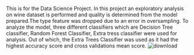 This is for the Data Science Project.
In this project an exploratory analysis on wine dataset is performed and quality is determined from the model prepared.The type feature was dropped due to an error in oversampling.
To analyze the model, three different classifiers which are Decision Tree classifier, Random Forest Classifier, Extra tress classifier were used for analysis. Out of which, the Extra Trees Classifier was used as it had the highest accuracy score and cross validations mean score.
![download](https://user-images.githubusercontent.com/82215802/176009981-c178d378-31b0-4679-92ca-6b62d04e31c5.jpeg)
